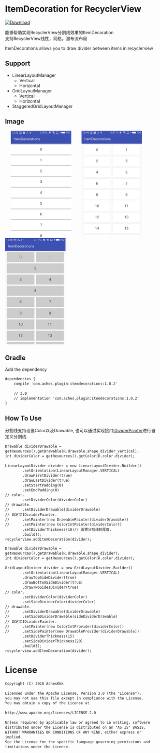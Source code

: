 # ItemDecoration for RecyclerView

[![Download](https://api.bintray.com/packages/sheldonchen0922/maven/itemdecorations/images/download.svg) ](https://bintray.com/sheldonchen0922/maven/itemdecorations/_latestVersion)

能够帮助实现RecyclerView分割线效果的ItemDecoration<br>
支持RecyclerView线性，网格，瀑布流布局

ItemDecorations allows you to draw divider between items in recyclerview

## Support
- LinearLayoutManager
  - Vertical
  - Horizontal
- GridLayoutManager
  - Vertical
  - Horizontal
- StaggeredGridLayoutManager

## Image
<div>
  <img src="gif/S80417-153516.jpg" width = "200" height = "350" hspace = "15"/>
  <img src="gif/S80417-154641.jpg" width = "200" height = "350" hspace = "15"/>
  <img src="gif/S80427-151850.jpg" width = "200" height = "350" />
</div>

## Gradle
Add the dependency
```
dependencies {
    compile 'com.aches.plugin:itemdecorations:1.0.2'

    // 3.0
    // implementation 'com.aches.plugin:itemdecorations:1.0.2'
}
```

## How To Use
分割线支持设置Color以及Drawable, 也可以通过实现接口[IDividerPainter](https://github.com/AchesKkk/ItemDecorations/blob/master/lib-itemdecorations/src/main/java/com/sheldonchen/itemdecorations/painter/base/IDividerPainter.java)进行自定义分割线.
```
Drawable dividerDrawable = getResources().getDrawable(R.drawable.shape_divider_vertical);
int dividerColor = getResources().getColor(R.color.divider);
  
LinearLayoutDivider divider = new LinearLayoutDivider.Builder()
        .setOrientation(LinearLayoutManager.VERTICAL)
        .drawFirstDivider(true)
        .drawLastDivider(true)
        .setStartPadding(0)
        .setEndPadding(0)
// color.
        .setDividerColor(dividerColor)
// drawable.
//      .setDividerDrawable(dividerDrawable)
// 自定义IDividerPainter.
//      .setPainter(new DrawablePainter(dividerDrawable))
//      .setPainter(new ColorIntPainter(dividerColor))
        .setDividerThickness(10)// 设置分割线的厚度.
        .build();
recyclerview.addItemDecoration(divider);
```
```
Drawable dividerDrawable = getResources().getDrawable(R.drawable.shape_divider);
int dividerColor = getResources().getColor(R.color.divider);

GridLayoutDivider divider = new GridLayoutDivider.Builder()
        .setOrientation(LinearLayoutManager.VERTICAL)
        .drawTopSideDivider(true)
        .drawBottomSideDivider(true)
        .drawTwoSidesDivider(true)
// color.
        .setDividerColor(dividerColor)
        .setSideDividerColor(dividerColor)
// drawable.
//      .setDividerDrawable(dividerDrawable)
//      .setSideDividerDrawable(sideDividerDrawable)
// 自定义IDividerPainter.
//      .setPainter(new ColorIntProvider(dividerColor))
//      .setSidePainter(new DrawableProvider(dividerDrawable))
        .setDividerThickness(15)
        .setSideDividerThickness(20)
        .build();
recyclerview.addItemDecoration(divider);
```


# License
```
Copyright (C) 2018 AchesKkk

Licensed under the Apache License, Version 2.0 (the "License");
you may not use this file except in compliance with the License.
You may obtain a copy of the License at

http://www.apache.org/licenses/LICENSE-2.0

Unless required by applicable law or agreed to in writing, software
distributed under the License is distributed on an "AS IS" BASIS,
WITHOUT WARRANTIES OR CONDITIONS OF ANY KIND, either express or implied.
See the License for the specific language governing permissions and
limitations under the License.
```
